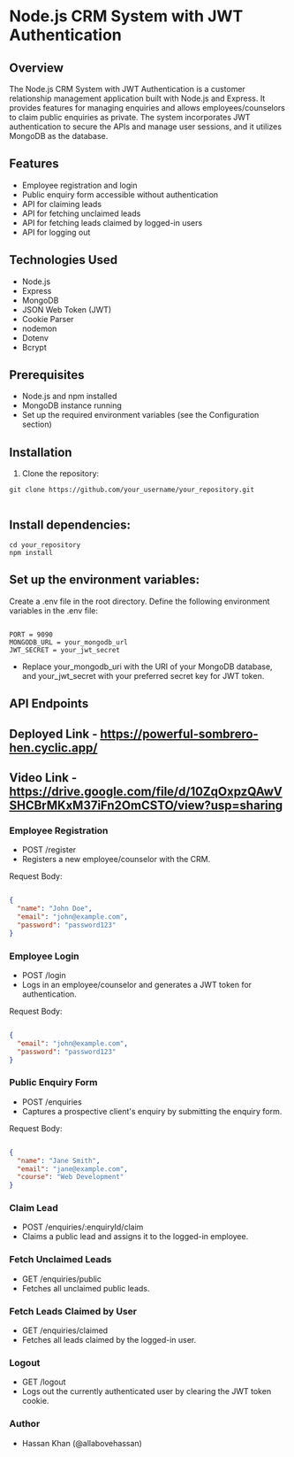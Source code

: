 # Node.js CRM System with JWT Authentication

## Overview

The Node.js CRM System with JWT Authentication is a customer relationship management application built with Node.js and Express. It provides features for managing enquiries and allows employees/counselors to claim public enquiries as private. The system incorporates JWT authentication to secure the APIs and manage user sessions, and it utilizes MongoDB as the database.

## Features

- Employee registration and login
- Public enquiry form accessible without authentication
- API for claiming leads
- API for fetching unclaimed leads
- API for fetching leads claimed by logged-in users
- API for logging out

## Technologies Used

- Node.js
- Express
- MongoDB
- JSON Web Token (JWT)
- Cookie Parser
- nodemon
- Dotenv
- Bcrypt

## Prerequisites

- Node.js and npm installed
- MongoDB instance running
- Set up the required environment variables (see the Configuration section)

## Installation

1. Clone the repository:

```shell
git clone https://github.com/your_username/your_repository.git


```

## Install dependencies:

```shell
cd your_repository
npm install

```

## Set up the environment variables:

Create a .env file in the root directory.
Define the following environment variables in the .env file:

```shell

PORT = 9090
MONGODB_URL = your_mongodb_url
JWT_SECRET = your_jwt_secret

```
- Replace your_mongodb_uri with the URI of your MongoDB database, and your_jwt_secret with your preferred secret key for JWT token.


## API Endpoints

## Deployed Link - https://powerful-sombrero-hen.cyclic.app/
## Video Link - https://drive.google.com/file/d/10ZqOxpzQAwVSHCBrMKxM37iFn2OmCSTO/view?usp=sharing

### Employee Registration
- POST /register
- Registers a new employee/counselor with the CRM.

Request Body:

```json

{
  "name": "John Doe",
  "email": "john@example.com",
  "password": "password123"
}

```
### Employee Login

- POST /login
- Logs in an employee/counselor and generates a JWT token for authentication.

Request Body:

```json

{
  "email": "john@example.com",
  "password": "password123"
}

```

### Public Enquiry Form
- POST /enquiries
- Captures a prospective client's enquiry by submitting the enquiry form.

Request Body:

```json

{
  "name": "Jane Smith",
  "email": "jane@example.com",
  "course": "Web Development"
}

```
### Claim Lead

- POST /enquiries/:enquiryId/claim
- Claims a public lead and assigns it to the logged-in employee.

### Fetch Unclaimed Leads
- GET /enquiries/public
- Fetches all unclaimed public leads.

### Fetch Leads Claimed by User
- GET /enquiries/claimed
- Fetches all leads claimed by the logged-in user.

### Logout
- GET /logout
- Logs out the currently authenticated user by clearing the JWT token cookie.

### Author
- Hassan Khan (@allabovehassan)
